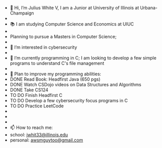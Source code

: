 - 👋 Hi, I’m Julius White V, I am a Junior at University of Illinois at Urbana-Champaign
-         
- 📚 I am studying Computer Science and Economics at UIUC
- 
- Planning to pursue a Masters in Computer Science;
-    
- 👀 I’m interested in cybersecurity
- 
- 🌱 I’m currently programming in C; I am looking to develop a few simple programs to understand C's file management
- 
- 🥞 Plan to improve my programming abilities:
- DONE Read Book: Headfirst Java (650 pgs)
- DONE Watch CSDojo videos on Data Structures and Algorithms
- DONE Take CS124
- TO DO Finish Headfirst C
- TO DO Develop a few cybersecurity focus programs in C 
- TO DO Practice LeetCode
-
-
-
- 📫 How to reach me:
- school: jwhit33@illinois.edu
- personal: awsmguytoo@gmail.com
